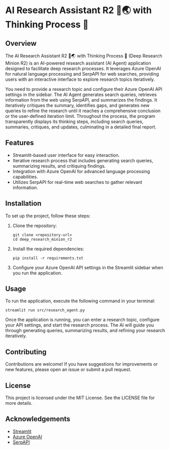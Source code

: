 # AI Research Assistant R2 🔎🌏 with Thinking Process 🧠

## Overview
The AI Research Assistant R2 🔎🌏 with Thinking Process 🧠 (Deep Research Minion R2) is an AI-powered research assistant (AI Agent) application designed to facilitate deep research processes. It leverages Azure OpenAI for natural language processing and SerpAPI for web searches, providing users with an interactive interface to explore research topics iteratively.

You need to provide a research topic and configure their Azure OpenAI API settings in the sidebar. The AI Agent generates search queries, retrieves information from the web using SerpAPI, and summarizes the findings. It iteratively critiques the summary, identifies gaps, and generates new queries to refine the research until it reaches a comprehensive conclusion or the user-defined iteration limit. Throughout the process, the program transparently displays its thinking steps, including search queries, summaries, critiques, and updates, culminating in a detailed final report.

## Features
- Streamlit-based user interface for easy interaction.
- Iterative research process that includes generating search queries, summarizing results, and critiquing findings.
- Integration with Azure OpenAI for advanced language processing capabilities.
- Utilizes SerpAPI for real-time web searches to gather relevant information.

## Installation
To set up the project, follow these steps:

1. Clone the repository:
   ```
   git clone <repository-url>
   cd deep_research_minion_r2
   ```

2. Install the required dependencies:
   ```
   pip install -r requirements.txt
   ```

3. Configure your Azure OpenAI API settings in the Streamlit sidebar when you run the application.

## Usage
To run the application, execute the following command in your terminal:
```
streamlit run src/research_agent.py
```

Once the application is running, you can enter a research topic, configure your API settings, and start the research process. The AI will guide you through generating queries, summarizing results, and refining your research iteratively.

## Contributing
Contributions are welcome! If you have suggestions for improvements or new features, please open an issue or submit a pull request.

## License
This project is licensed under the MIT License. See the LICENSE file for more details.

## Acknowledgements

- [Streamlit](https://streamlit.io/)
- [Azure OpenAI](https://azure.microsoft.com/en-us/products/ai-services/openai-service/)
- [SerpAPI](https://serpapi.com/)